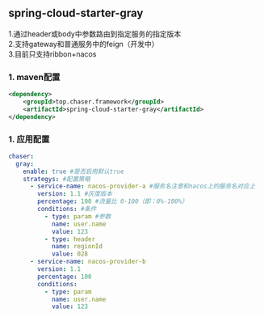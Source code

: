 ## spring-cloud-starter-gray
1.通过header或body中参数路由到指定服务的指定版本   
2.支持gateway和普通服务中的feign（开发中）   
3.目前只支持ribbon+nacos
### 1. maven配置
```xml
<dependency>
    <groupId>top.chaser.framework</groupId>
    <artifactId>spring-cloud-starter-gray</artifactId>
</dependency>
```
### 1. 应用配置
```yaml
chaser:
  gray:
    enable: true #是否启用默认true
    strategys: #配置策略
      - service-name: nacos-provider-a #服务名注意和nacos上的服务名对应上
        version: 1.1 #灰度版本
        percentage: 100 #流量比 0-100（即：0%-100%）
        conditions: #条件
          - type: param #参数
            name: user.name
            value: 123
          - type: header
            name: regionId
            value: 028            
      - service-name: nacos-provider-b
        version: 1.1
        percentage: 100
        conditions:
          - type: param
            name: user.name
            value: 123
```

